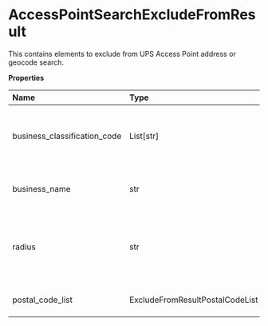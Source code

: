 # AccessPointSearchExcludeFromResult

This contains elements to exclude from UPS Access Point address or geocode search.

**Properties**

| Name                         | Type                            | Required | Description                                                                                                                                                                                                                 |
| :--------------------------- | :------------------------------ | :------- | :-------------------------------------------------------------------------------------------------------------------------------------------------------------------------------------------------------------------------- |
| business_classification_code | List[str]                       | ❌       | This contains the business classification code to exclude from UPS Access Point Search by address or geocode. Multiple codes can are possible in separate elements. Please refer to Appendix D for detailed business codes. |
| business_name                | str                             | ❌       | This contains the business name to exclude from UPS Access Point Search by address or geocode. Partial names are accepted.                                                                                                  |
| radius                       | str                             | ❌       | Public Access points within Radius (in specified Unit of Measure) of any included private access points will be excluded from the results. Valid only if at least one IncludeCriteria/MerchantAccountNumber is provided.    |
| postal_code_list             | ExcludeFromResultPostalCodeList | ❌       | Container to hold a list of postal codes to exclude from the access point address or geocode search.                                                                                                                        |

<!-- This file was generated by liblab | https://liblab.com/ -->
